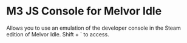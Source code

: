 # M3 JS Console for Melvor Idle
Allows you to use an emulation of the developer console in the Steam edition of Melvor Idle. Shift + ` to access.